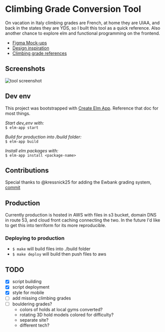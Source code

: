 # Climbing Grade Conversion Tool

On vacation in Italy climbing grades are French, at home they are UIAA, and back in the states they
are YDS, so I built this tool as a quick reference. Also another chance to explore elm and
functional programming on the frontend.

* [Figma Mock-ups](https://www.figma.com/file/5rNgExOGBlQuSvbEdQP0Lm/Climbing-Grade-Conversion-Tool)
* [Design inspiration](https://www.are.na/travis-shears/playful-ui)
* [Climbing grade references](https://www.are.na/travis-shears/climbing-grades)

## Screenshots

![tool screenshot](./climbing-grade-conversion-tool-screenshot.png)

## Dev env

This project was bootstrapped with [Create Elm App](https://github.com/halfzebra/create-elm-app).
Reference that doc for most things.

*Start dev_env with:*  
`$ elm-app start`

*Build for production into /build folder:*  
`$ elm-app build`

*Install elm packages with:*  
`$ elm-app install <package-name>`


## Contributions

Special thanks to @kressnick25 for adding the Ewbank grading system,
[commit](https://github.com/BTBTravis/climbing-grade-conversion-tool/commit/8ff5c3d751516ba6ed6a465cdc3053a408843429)

## Production

Currently production is hosted in AWS with files in s3 bucket, domain DNS in route 53, and cloud
front caching connecting the two. In the future I'd like to get this into terriform for its more
reproducible.

### Deploying to production

- `$ make` will build files into ./build folder
- `$ make deploy` will build then push files to aws

## TODO

- [X] script building
- [X] script deployment
- [X] style for mobile
- [ ] add missing climbing grades
- [ ] bouldering grades?
    - colors of holds at local gyms converted?
    - rotating 3D hold models colored for difficulty?
    - separate site?
    - different tech?
